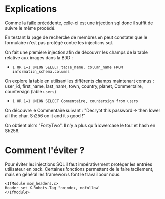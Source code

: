# Explications

Comme la faille précédente, celle-ci est une injection sql donc il suffit de suivre le même procédé.

En testant la page de recherche de membres on peut constater que le formulaire n'est pas protégé contre les injections sql.

On fait une première injection afin de découvrir les champs de la table relative aux images dans la BDD :

- `1 OR 1=1 UNION SELECT table_name, column_name FROM information_schema.columns`

On explore la table en utilisant les différents champs maintenant connus : user_id, first_name, last_name, town, country, planet, Commentaire, countersign (table `users`)

- `1 OR 1=1 UNION SELECT Commentaire, countersign from users `

On découvre le Commentaire suivant : "Decrypt this password -> then lower all the char. Sh256 on it and it's good !"

On obtient alors "FortyTwo". Il n'y a plus qu'à lowercase le tout et hash en Sh256.

# Comment l'éviter ?

Pour éviter les injections SQL il faut impérativement protéger les entrées utilisateur en back. Certaines fonctions permettent de le faire facilement, mais en général les frameworks font le travail pour nous.

```
<IfModule mod_headers.c>
Header set X-Robots-Tag "noindex, nofollow"
</IfModule>
```

